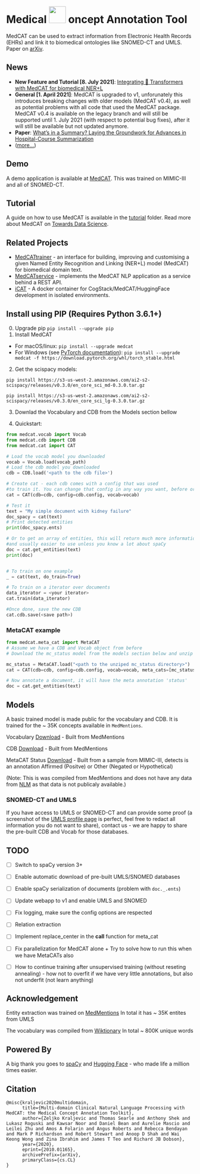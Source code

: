 # Medical  <img src="https://github.com/CogStack/MedCAT/blob/master/media/cat-logo.png" width=45> oncept Annotation Tool

MedCAT can be used to extract information from Electronic Health Records (EHRs) and link it to biomedical ontologies like SNOMED-CT and UMLS. Paper on [arXiv](https://arxiv.org/abs/2010.01165). 

## News 
- **New Feature and Tutorial \[8. July 2021\]**: [Integrating 🤗 Transformers with MedCAT for biomedical NER+L](https://towardsdatascience.com/integrating-transformers-with-medcat-for-biomedical-ner-l-8869c76762a)
- **General \[1. April 2021\]**: MedCAT is upgraded to v1, unforunately this introduces breaking changes with older models (MedCAT v0.4), 
as well as potential problems with all code that used the MedCAT package. MedCAT v0.4 is available on the legacy 
branch and will still be supported until 1. July 2021 
(with respect to potential bug fixes), after it will still be available but not updated anymore.
- **Paper**: [What’s in a Summary? Laying the Groundwork for Advances in Hospital-Course Summarization](https://www.aclweb.org/anthology/2021.naacl-main.382.pdf)
- ([more...](https://github.com/CogStack/MedCAT/blob/master/media/news.md))

## Demo
A demo application is available at [MedCAT](https://medcat.rosalind.kcl.ac.uk). This was trained on MIMIC-III and all of SNOMED-CT.

## Tutorial
A guide on how to use MedCAT is available in the [tutorial](https://github.com/CogStack/MedCAT/tree/master/tutorial) folder. Read more about MedCAT on [Towards Data Science](https://towardsdatascience.com/medcat-introduction-analyzing-electronic-health-records-e1c420afa13a).

## Related Projects
- [MedCATtrainer](https://github.com/CogStack/MedCATtrainer/) - an interface for building, improving and customising a given Named Entity Recognition and Linking (NER+L) model (MedCAT) for biomedical domain text.
- [MedCATservice](https://github.com/CogStack/MedCATservice) - implements the MedCAT NLP application as a service behind a REST API.
- [iCAT](https://github.com/CogStack/iCAT) - A docker container for CogStack/MedCAT/HuggingFace development in isolated environments.

## Install using PIP (Requires Python 3.6.1+)
0. Upgrade pip `pip install --upgrade pip`
1. Install MedCAT 
- For macOS/linux: `pip install --upgrade medcat`
- For Windows (see [PyTorch documentation](https://pytorch.org/get-started/previous-versions/)): `pip install --upgrade medcat -f https://download.pytorch.org/whl/torch_stable.html`

2. Get the scispacy models:

`pip install https://s3-us-west-2.amazonaws.com/ai2-s2-scispacy/releases/v0.3.0/en_core_sci_md-0.3.0.tar.gz`

`pip install https://s3-us-west-2.amazonaws.com/ai2-s2-scispacy/releases/v0.3.0/en_core_sci_lg-0.3.0.tar.gz`

3. Downlad the Vocabulary and CDB from the Models section bellow

4. Quickstart:
```python
from medcat.vocab import Vocab
from medcat.cdb import CDB
from medcat.cat import CAT

# Load the vocab model you downloaded
vocab = Vocab.load(vocab_path)
# Load the cdb model you downloaded
cdb = CDB.load('<path to the cdb file>') 

# Create cat - each cdb comes with a config that was used
#to train it. You can change that config in any way you want, before or after creating cat.
cat = CAT(cdb=cdb, config=cdb.config, vocab=vocab)

# Test it
text = "My simple document with kidney failure"
doc_spacy = cat(text)
# Print detected entities
print(doc_spacy.ents)

# Or to get an array of entities, this will return much more information
#and usually easier to use unless you know a lot about spaCy
doc = cat.get_entities(text)
print(doc)


# To train on one example
_ = cat(text, do_train=True)

# To train on a iterator over documents
data_iterator = <your iterator>
cat.train(data_iterator)

#Once done, save the new CDB
cat.cdb.save(<save path>)
```

### MetaCAT example
```python
from medcat.meta_cat import MetaCAT
# Assume we have a CDB and Vocab object from before
# Download the mc_status model from the models section below and unzip it

mc_status = MetaCAT.load("<path to the unziped mc_status directory>")
cat = CAT(cdb=cdb, config=cdb.config, vocab=vocab, meta_cats=[mc_status])

# Now annotate a document, it will have the meta annotation 'status'
doc = cat.get_entities(text)
```


## Models
A basic trained model is made public for the vocabulary and CDB. It is trained for the ~ 35K concepts available in `MedMentions`. 

Vocabulary [Download](https://medcat.rosalind.kcl.ac.uk/media/vocab.dat) - Built from MedMentions

CDB [Download](https://medcat.rosalind.kcl.ac.uk/media/cdb-medmen-v1.dat) - Built from MedMentions

MetaCAT Status [Download](https://medcat.rosalind.kcl.ac.uk/media/mc_status.zip) - Built from a sample from MIMIC-III, detects is an annotation Affirmed (Positve) or Other (Negated or Hypothetical)


(Note: This is was compiled from MedMentions and does not have any data from [NLM](https://www.nlm.nih.gov/research/umls/) as
that data is not publicaly available.)

### SNOMED-CT and UMLS
If you have access to UMLS or SNOMED-CT and can provide some proof (a screenshot of the [UMLS profile page](https://uts.nlm.nih.gov//uts.html#profile) is perfect, feel free to redact all information you do not want to share), contact us - we are happy to share the pre-built CDB and Vocab for those databases. 


## TODO
- [ ] Switch to spaCy version 3+
- [ ] Enable automatic download of pre-built UMLS/SNOMED databases
- [ ] Enable spaCy serialization of documents (problem with `doc._.ents`)
- [ ] Update webapp to v1 and enable UMLS and SNOMED
- [ ] Fix logging, make sure the config options are respected 
- [ ] Relation extraction
- [ ] Implement replace_center in the __call__ function for meta_cat
- [ ] Fix parallelization for MedCAT alone + Try to solve how to run this when we have MetaCATs also
- [ ] How to continue training after unsupervised training (without reseting annealing) - how not to overfit if we have very little annotations, but also not underfit (not learn anything)


## Acknowledgement
Entity extraction was trained on [MedMentions](https://github.com/chanzuckerberg/MedMentions) In total it has ~ 35K entites from UMLS

The vocabulary was compiled from [Wiktionary](https://en.wiktionary.org/wiki/Wiktionary:Main_Page) In total ~ 800K unique words


## Powered By
A big thank you goes to [spaCy](https://spacy.io/) and [Hugging Face](https://huggingface.co/) - who made life a million times easier.


## Citation
```
@misc{kraljevic2020multidomain,
      title={Multi-domain Clinical Natural Language Processing with MedCAT: the Medical Concept Annotation Toolkit}, 
      author={Zeljko Kraljevic and Thomas Searle and Anthony Shek and Lukasz Roguski and Kawsar Noor and Daniel Bean and Aurelie Mascio and Leilei Zhu and Amos A Folarin and Angus Roberts and Rebecca Bendayan and Mark P Richardson and Robert Stewart and Anoop D Shah and Wai Keong Wong and Zina Ibrahim and James T Teo and Richard JB Dobson},
      year={2020},
      eprint={2010.01165},
      archivePrefix={arXiv},
      primaryClass={cs.CL}
}
```
